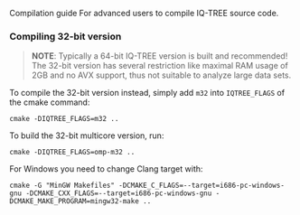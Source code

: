 Compilation guide
For advanced users to compile IQ-TREE source code.

### Compiling 32-bit version

>**NOTE**: Typically a 64-bit IQ-TREE version is built and recommended! The 32-bit version has several restriction like maximal RAM usage of 2GB and no AVX support, thus not suitable to analyze large data sets.

To compile the 32-bit version instead, simply add `m32` into `IQTREE_FLAGS` of the cmake command:

    cmake -DIQTREE_FLAGS=m32 .. 
    
To build the 32-bit multicore version, run: 

    cmake -DIQTREE_FLAGS=omp-m32 ..

For Windows you need to change Clang target with:

    cmake -G "MinGW Makefiles" -DCMAKE_C_FLAGS=--target=i686-pc-windows-gnu -DCMAKE_CXX_FLAGS=--target=i686-pc-windows-gnu -DCMAKE_MAKE_PROGRAM=mingw32-make ..